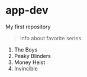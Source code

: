 # app-dev
My first repository
> info about favorite series
1. The Boys
2. Peaky Blinders
3. Money Heist
4. Invincible
